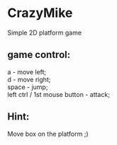 # CrazyMike
Simple 2D platform game


## game control:
a - move left;</br>
d - move right;</br>
space - jump;</br>
left ctrl / 1st mouse button - attack;

## Hint:
Move box on the platform ;)
